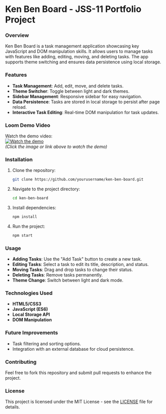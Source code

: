 # Ken Ben Board - JSS-11 Portfolio Project

### Overview
Ken Ben Board is a task management application showcasing key JavaScript and DOM manipulation skills. It allows users to manage tasks with features like adding, editing, moving, and deleting tasks. The app supports theme switching and ensures data persistence using local storage.

### Features
- **Task Management**: Add, edit, move, and delete tasks.
- **Theme Switcher**: Toggle between light and dark themes.
- **Sidebar Management**: Responsive sidebar for easy navigation.
- **Data Persistence**: Tasks are stored in local storage to persist after page reload.
- **Interactive Task Editing**: Real-time DOM manipulation for task updates.

### Loom Demo Video
Watch the demo video:  
[![Watch the demo](https://user-images.githubusercontent.com/47064842/123811018-6b35db80-d8e3-11eb-9a6e-914f462ef7c2.png)](https://www.loom.com/share/85dddadb0ef14a3bbed5d14db53a46f2)  
*(Click the image or link above to watch the demo)*

### Installation

1. Clone the repository:
    ```bash
    git clone https://github.com/yourusername/ken-ben-board.git
    ```
2. Navigate to the project directory:
    ```bash
    cd ken-ben-board
    ```
3. Install dependencies:
    ```bash
    npm install
    ```
4. Run the project:
    ```bash
    npm start
    ```

### Usage
- **Adding Tasks**: Use the "Add Task" button to create a new task.
- **Editing Tasks**: Select a task to edit its title, description, and status.
- **Moving Tasks**: Drag and drop tasks to change their status.
- **Deleting Tasks**: Remove tasks permanently.
- **Theme Change**: Switch between light and dark mode.

### Technologies Used
- **HTML5/CSS3**
- **JavaScript (ES6)**
- **Local Storage API**
- **DOM Manipulation**

### Future Improvements
- Task filtering and sorting options.
- Integration with an external database for cloud persistence.

### Contributing
Feel free to fork this repository and submit pull requests to enhance the project.

### License
This project is licensed under the MIT License - see the [LICENSE](LICENSE) file for details.
